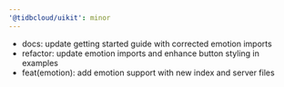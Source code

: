 ```yaml
---
'@tidbcloud/uikit': minor
---
```


- docs: update getting started guide with corrected emotion imports
- refactor: update emotion imports and enhance button styling in examples
- feat(emotion): add emotion support with new index and server files

